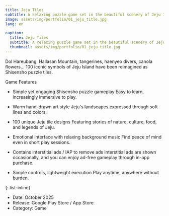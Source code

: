 ```yaml
---
title: Jeju Tiles
subtitle: A relaxing puzzle game set in the beautiful scenery of Jeju Island.
image: assets/img/portfolio/01_jeju_title.jpg
lang: en

caption:
  title: Jeju Tiles
  subtitle: A relaxing puzzle game set in the beautiful scenery of Jeju Island.
  thumbnail: assets/img/portfolio/01_jeju_title.jpg
---
```

Dol Hareubang, Hallasan Mountain, tangerines, haenyeo divers, canola flowers…
100 iconic symbols of Jeju Island have been reimagined as Shisensho puzzle tiles.

Game Features
- Simple yet engaging Shisensho puzzle gameplay
  Easy to learn, increasingly immersive to play.

- Warm hand-drawn art style
  Jeju's landscapes expressed through soft lines and colors.

- 100 unique Jeju tile designs
  Featuring stories of nature, culture, food, and legends of Jeju.

- Emotional interface with relaxing background music
  Find peace of mind even in short play sessions.

- Contains interstitial ads / IAP to remove ads
  Interstitial ads are shown occasionally,
  and you can enjoy ad-free gameplay through in-app purchase.

- Simple controls, lightweight execution
  Play anytime, anywhere without burden.

{:.list-inline}
- Date: October 2025
- Release: Google Play Store / App Store
- Category: Game

